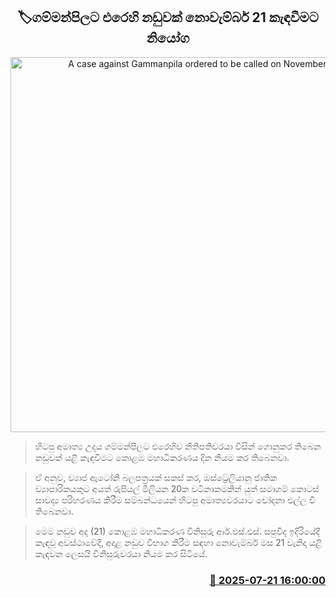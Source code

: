 <p align='center'><b><h2 align='center' title='A case against Gammanpila ordered to be called on November 21'>🏷ගම්මන්පිලට එරෙහි නඩුවක් නොවැම්බර් 21 කැඳවීමට නියෝග‍</h2></b></p>
<p align='center'><img src='https://helakuru.sgp1.cdn.digitaloceanspaces.com/esana/images/lib/court-2.jpg' width='600' alt='A case against Gammanpila ordered to be called on November 21'></p>

> හිටපු අමාත්‍ය උදය ගම්මන්පිලට එරෙහිව නීතිපතිවරයා විසින් ගොනුකර තිබෙන නඩුවක් යළි කැඳවීමට කොළඹ මහාධිකරණය දින නියම කර තිබෙනවා.

> ඒ අනුව, ව්‍යාජ ඇටෝනි බලපත්‍රයක් සකස් කර, ඔස්ට්‍රේලියානු ජාතික ව්‍යාපාරිකයකුට අයත් රුපියල් මිලියන 20ක වටිනාකමකින් යුත් සමාගම් කොටස් සාවද්‍ය පරිහරණය කිරීම සම්බන්ධයෙන් හිටපු අමාත්‍යවරයාට චෝදනා එල්ල වී තිබෙනවා.

> මෙම නඩුව අද (21) කොළඹ මහාධිකරණ විනිසුරු ආර්.එස්.එස්. සපුවිද ඉදිරියේදී කැඳවූ අවස්ථාවේදී, අදාළ නඩුව විභාග කිරීම සඳහා නොවැම්බර් මස 21 වැනිදා යළි කැඳවන ලෙසයි විනිසුරුවරයා නියම කර සිටියේ.



<h3 align='right'><a href='https://www.helakuru.lk/esana/p/112038/'>📅 2025-07-21 16:00:00</a></h3>
